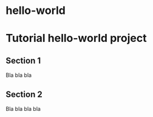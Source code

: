 # hello-world
Tutorial hello-world project
============================

Section 1
---------
Bla bla bla


Section 2
---------
Bla bla bla bla
